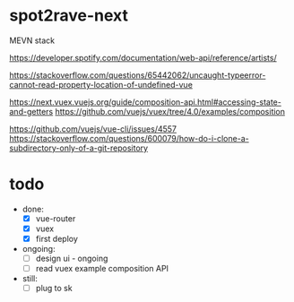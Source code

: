 # spot2rave-next
MEVN stack

https://developer.spotify.com/documentation/web-api/reference/artists/
 
https://stackoverflow.com/questions/65442062/uncaught-typeerror-cannot-read-property-location-of-undefined-vue

https://next.vuex.vuejs.org/guide/composition-api.html#accessing-state-and-getters
https://github.com/vuejs/vuex/tree/4.0/examples/composition

https://github.com/vuejs/vue-cli/issues/4557
https://stackoverflow.com/questions/600079/how-do-i-clone-a-subdirectory-only-of-a-git-repository

# todo
- done:
    - [x] vue-router
    - [x] vuex
    - [x] first deploy
- ongoing:
    - [ ] design ui - ongoing
    - [ ] read vuex example composition API
- still:
    - [ ] plug to sk